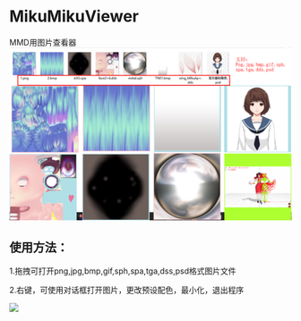 # MikuMikuViewer
MMD用图片查看器
![](https://github.com/walogia/MikuMikuViewer/blob/master/%E9%A2%84%E8%A7%88.png)

## 使用方法：
1.拖拽可打开png,jpg,bmp,gif,sph,spa,tga,dss,psd格式图片文件

2.右键，可使用对话框打开图片，更改预设配色，最小化，退出程序

![](https://c1.staticflickr.com/5/4891/32909597848_f042487d54_b.jpg)

